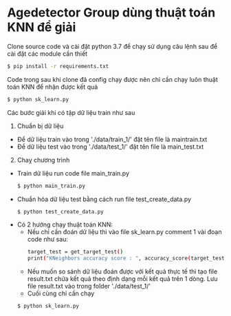 # Agedetector Group dùng thuật toán KNN để giải
Clone source code và cài đặt python 3.7 để chạy sử dụng câu lệnh sau để cài đặt các module cần thiết
```sh
$ pip install -r requirements.txt
```
Code trong sau khi clone đã config chạy được nên chỉ cần chạy luôn thuật toán KNN để nhận được kết quả
```sh
$ python sk_learn.py
```
Các bước giải khi có tập dữ liệu train như sau 
1. Chuẩn bị dữ liệu
  - Để dữ liệu train vào trong './data/train_1/' đặt tên file là maintrain.txt
  - Để dữ liệu test vào trong './data/test_1/' đặt tên file là main_test.txt
2. Chaỵ chương trình
  - Train dữ liệu run code file main_train.py 
    ```sh
    $ python main_train.py
    ```
  - Chuẩn hóa dữ liệu test bằng cách run file test_create_data.py
    ```sh
    $ python test_create_data.py
    ```
  - Có 2 hướng chạy thuật toán KNN:
    - Nếu chỉ cần đoán dữ liệu thì vào file sk_learn.py comment 1 vài đoạn code như sau:
        ```sh
        target_test = get_target_test()
        print("KNeighbors accuracy score : ", accuracy_score(target_test, pred))
        ```
    - Nếu muốn so sánh dữ liệu đoán được với kết quả thực tế thì tạo file result.txt chứa kết quả theo định dạng mỗi kết quả trên 1 dòng. Lưu file result.txt vào trong folder './data/test_1/'
    - Cuối cùng chỉ cần chạy
    ```sh
    $ python sk_learn.py
    ```
 